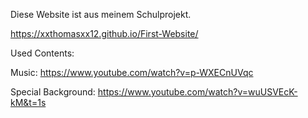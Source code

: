 Diese Website ist aus meinem Schulprojekt.

https://xxthomasxx12.github.io/First-Website/

Used Contents:

Music: https://www.youtube.com/watch?v=p-WXECnUVqc

Special Background: https://www.youtube.com/watch?v=wuUSVEcK-kM&t=1s
